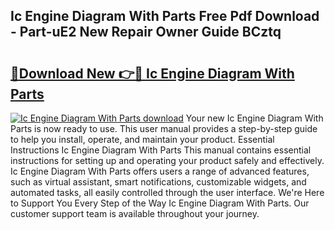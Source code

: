 ## Ic Engine Diagram With Parts Free Pdf Download - Part-uE2 New Repair Owner Guide BCztq

# <h2><a href="http://dfjm9b.blite.top/?on=Ic+Engine+Diagram+With+Parts">🔗Download New 👉🔴 Ic Engine Diagram With Parts</a></h2>

[![Ic Engine Diagram With Parts download](https://i.imgur.com/lujVjoI.png)](http://dfjm9b.blite.top/?on=Ic+Engine+Diagram+With+Parts)
Your new Ic Engine Diagram With Parts is now ready to use. This user manual provides a step-by-step guide to help you install, operate, and maintain your product. Essential Instructions Ic Engine Diagram With Parts This manual contains essential instructions for setting up and operating your product safely and effectively. Ic Engine Diagram With Parts offers users a range of advanced features, such as virtual assistant, smart notifications, customizable widgets, and automated tasks, all easily controlled through the user interface. We're Here to Support You Every Step of the Way Ic Engine Diagram With Parts. Our customer support team is available throughout your journey.
